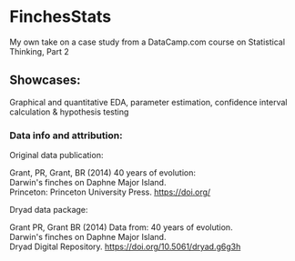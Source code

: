 # FinchesStats  

My own take on a case study from a DataCamp.com course on Statistical Thinking, Part 2  

## Showcases:  
Graphical and quantitative EDA, parameter estimation, confidence interval calculation & hypothesis testing  

### Data info and attribution:  

Original data publication:  

Grant, PR, Grant, BR (2014) 40 years of evolution:  
    Darwin's finches on Daphne Major Island.  
    Princeton: Princeton University Press. https://doi.org/  

Dryad data package:  

Grant PR, Grant BR (2014) Data from: 40 years of evolution.  
Darwin's finches on Daphne Major Island.  
Dryad Digital Repository. https://doi.org/10.5061/dryad.g6g3h  
